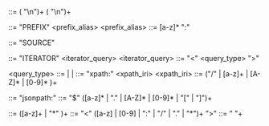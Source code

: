 <shexml> ::= (<prefix> "\n")+ (<source> "\n")+

<prefix> ::= "PREFIX" <whitespace> <prefix_alias> <whitespace> <iri>
<prefix_alias> ::= [a-z]* ":"

<source> ::= "SOURCE" <whitespace> <ident> <whitespace> <iri>

<iterator> ::= "ITERATOR" <whitespace> <ident> <iterator_query>
<iterator_query> ::= "<" <query_type> ">"

<query_type> ::= <xpath> | <jsonpath> | <csv>
<xpath>  ::= "xpath:" <whitespace> <xpath_iri>
<xpath_iri> ::= ("\/" | [a-z]+ | [A-Z]* | [0-9]* )+

<jsonpath> ::= "jsonpath:"  <whitespace>  <jsonquery>
<jsonquery> ::= "$" ([a-z]* | "." | [A-Z]* | [0-9]* | "[" | "]")+


<ident> ::= ([a-z]+ | "*" )+
<iri> ::= "<" ([a-z] | [0-9] | ":" | "\/" | "." | "\*")+ ">"
<whitespace> ::= " "+
